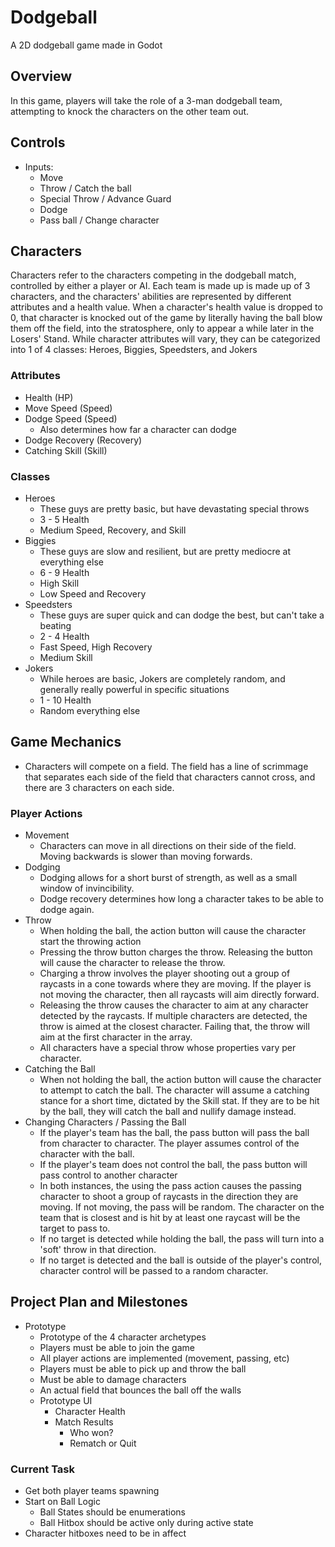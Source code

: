 # Dodgeball
A 2D dodgeball game made in Godot

## Overview
In this game, players will take the role of a 3-man dodgeball team, attempting to knock the characters on the other team out.

## Controls
- Inputs:
	- Move
	- Throw / Catch the ball
	- Special Throw / Advance Guard
	- Dodge
	- Pass ball / Change character

## Characters
Characters refer to the characters competing in the dodgeball match, controlled by either a player or AI. Each team is made up is made up of 3 characters, and the characters' abilities are represented by different attributes and a health value. When a character's health value is dropped to 0, that character is knocked out of the game by literally having the ball blow them off the field, into the stratosphere, only to appear a while later in the Losers' Stand. While character attributes will vary, they can be categorized into 1 of 4 classes: Heroes, Biggies, Speedsters, and Jokers

### Attributes
- Health (HP)
- Move Speed (Speed)
- Dodge Speed (Speed)
	- Also determines how far a character can dodge
- Dodge Recovery (Recovery)
- Catching Skill (Skill)

### Classes
- Heroes
	- These guys are pretty basic, but have devastating special throws
	- 3 - 5 Health
	- Medium Speed, Recovery, and Skill
- Biggies
	- These guys are slow and resilient, but are pretty mediocre at everything else
	- 6 - 9 Health
	- High Skill
	- Low Speed and Recovery
- Speedsters
	- These guys are super quick and can dodge the best, but can't take a beating
	- 2 - 4 Health
	- Fast Speed, High Recovery
	- Medium Skill
- Jokers
	- While heroes are basic, Jokers are completely random, and generally really powerful in specific situations
	- 1 - 10 Health
	- Random everything else

## Game Mechanics
- Characters will compete on a field. The field has a line of scrimmage that separates each side of the field that characters cannot cross, and there are 3 characters on each side.

### Player Actions
- Movement
	- Characters can move in all directions on their side of the field. Moving backwards is slower than moving forwards.
- Dodging
	- Dodging allows for a short burst of strength, as well as a small window of invincibility.
	- Dodge recovery determines how long a character takes to be able to dodge again.
- Throw
	- When holding the ball, the action button will cause the character start the throwing action
	- Pressing the throw button charges the throw. Releasing the button will cause the character to release the throw.
	- Charging a throw involves the player shooting out a group of raycasts in a cone towards where they are moving. If the player is not moving the character, then all raycasts will aim directly forward.
	- Releasing the throw causes the character to aim at any character detected by the raycasts. If multiple characters are detected, the throw is aimed at the closest character. Failing that, the throw will aim at the first character in the array.
	- All characters have a special throw whose properties vary per character.
- Catching the Ball
	- When not holding the ball, the action button will cause the character to attempt to catch the ball. The character will assume a catching stance for a short time, dictated by the Skill stat. If they are to be hit by the ball, they will catch the ball and nullify damage instead.
- Changing Characters / Passing the Ball
	- If the player's team has the ball, the pass button will pass the ball from character to character. The player assumes control of the character with the ball.
	- If the player's team does not control the ball, the pass button will pass control to another character
	- In both instances, the using the pass action causes the passing character to shoot a group of raycasts in the direction they are moving. If not moving, the pass will be random. The character on the team that is closest and is hit by at least one raycast will be the target to pass to.
	- If no target is detected while holding the ball, the pass will turn into a 'soft' throw in that direction.
	- If no target is detected and the ball is outside of the player's control, character control will be passed to a random character.
	
## Project Plan and Milestones
- Prototype
	- Prototype of the 4 character archetypes
	- Players must be able to join the game
	- All player actions are implemented (movement, passing, etc)
	- Players must be able to pick up and throw the ball
	- Must be able to damage characters
	- An actual field that bounces the ball off the walls
	- Prototype UI
		- Character Health
		- Match Results
			- Who won?
			- Rematch or Quit

### Current Task
- Get both player teams spawning
- Start on Ball Logic
	- Ball States should be enumerations
	- Ball Hitbox should be active only during active state
- Character hitboxes need to be in affect
